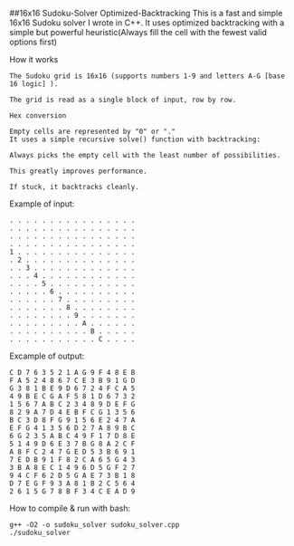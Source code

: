 ##16x16 Sudoku-Solver Optimized-Backtracking
This is a fast and simple 16x16 Sudoku solver I wrote in C++. It uses optimized backtracking with a simple but powerful heuristic(Always fill the cell with the fewest valid options first)

How it works
```
The Sudoku grid is 16x16 (supports numbers 1-9 and letters A-G [base 16 logic] ).

The grid is read as a single block of input, row by row.

Hex conversion

Empty cells are represented by "0" or "."
It uses a simple recursive solve() function with backtracking:

Always picks the empty cell with the least number of possibilities.

This greatly improves performance.

If stuck, it backtracks cleanly.
```
Example of input:
```
. . . . . . . . . . . . . . . .
. . . . . . . . . . . . . . . .
. . . . . . . . . . . . . . . .
. . . . . . . . . . . . . . . .
1 . . . . . . . . . . . . . . .
. 2 . . . . . . . . . . . . . .
. . 3 . . . . . . . . . . . . .
. . . 4 . . . . . . . . . . . .
. . . . 5 . . . . . . . . . . .
. . . . . 6 . . . . . . . . . .
. . . . . . 7 . . . . . . . . .
. . . . . . . 8 . . . . . . . .
. . . . . . . . 9 . . . . . . .
. . . . . . . . . A . . . . . .
. . . . . . . . . . B . . . . .
. . . . . . . . . . . C . . . .
```
Excample of output:
```
C D 7 6 3 5 2 1 A G 9 F 4 8 E B 
F A 5 2 4 8 6 7 C E 3 B 9 1 G D 
G 3 8 1 B E 9 D 6 7 2 4 F C A 5 
4 9 B E C G A F 5 8 1 D 6 7 3 2 
1 5 6 7 A B C 2 3 4 8 9 D E F G 
8 2 9 A 7 D 4 E B F C G 1 3 5 6 
B C 3 D 8 F G 9 1 5 6 E 2 4 7 A 
E F G 4 1 3 5 6 D 2 7 A 8 9 B C 
6 G 2 3 5 A B C 4 9 F 1 7 D 8 E 
5 1 4 9 D 6 E 3 7 B G 8 A 2 C F 
A 8 F C 2 4 7 G E D 5 3 B 6 9 1 
7 E D B 9 1 F 8 2 C A 6 5 G 4 3 
3 B A 8 E C 1 4 9 6 D 5 G F 2 7 
9 4 C F 6 2 D 5 G A E 7 3 B 1 8 
D 7 E G F 9 3 A 8 1 B 2 C 5 6 4 
2 6 1 5 G 7 8 B F 3 4 C E A D 9
```
How to compile & run with bash:
```
g++ -O2 -o sudoku_solver sudoku_solver.cpp
./sudoku_solver
```
